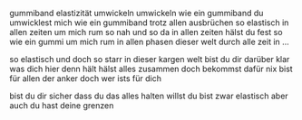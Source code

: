 gummiband
elastizität
umwickeln
umwickeln wie ein gummiband
du umwicklest mich wie ein gummiband
trotz allen ausbrüchen so elastisch
in allen zeiten um mich rum
so nah und so da
in allen zeiten hälst du fest
so wie ein gummi um mich rum
in allen phasen dieser welt
durch alle zeit in ...

so elastisch und doch so starr
in dieser kargen welt
bist du dir darüber klar
was dich hier denn hält
hälst alles zusammen
doch bekommst dafür nix
bist für allen der anker
doch wer ists für dich

bist du dir sicher
dass du das alles halten willst
du bist zwar elastisch
aber auch du hast deine grenzen


